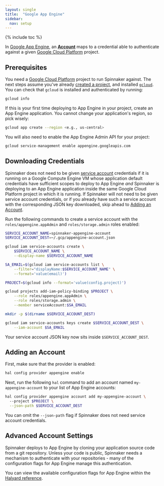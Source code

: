 ```yaml
---
layout: single
title:  "Google App Engine"
sidebar:
  nav: setup
---
```


{% include toc %}

In [Google App Engine](https://cloud.google.com/appengine), an [__Account__](/setup/providers/overview#accounts) maps to a 
credential able to authenticate against a given [Google Cloud Platform](https://cloud.google.com) project.

## Prerequisites

You need a [Google Cloud Platform](https://cloud.google.com/) project
to run Spinnaker against. The next steps assume you've already [created a
project](https://cloud.google.com/resource-manager/docs/creating-managing-projects), 
and installed [`gcloud`](https://cloud.google.com/sdk/downloads). You can check
that `gcloud` is installed and authenticated by running:

```bash
gcloud info
```

If this is your first time deploying to App Engine in your project, create an App Engine application. 
You cannot change your application's region, so pick wisely:

```bash
gcloud app create --region <e.g., us-central>
```

You will also need to enable the App Engine Admin API for your project:

```bash
gcloud service-management enable appengine.googleapis.com
```

## Downloading Credentials

Spinnaker does not need to be given [service account](https://cloud.google.com/compute/docs/access/service-accounts)
credentials if it is running on a Google Compute Engine VM whose
application default credentials have sufficient scopes to deploy to App Engine _and_ 
Spinnaker is deploying to an App Engine application inside the same Google Cloud Platform project in which it is running. If
Spinnaker will not need to be given service account credentials, or if you already have such a service account 
with the corresponding JSON key downloaded, skip ahead to [Adding an Account](#adding-an-account).

Run the following commands to create a service account 
with the `roles/appengine.appAdmin` and `roles/storage.admin` roles enabled:

```bash
SERVICE_ACCOUNT_NAME=spinnaker-appengine-account
SERVICE_ACCOUNT_DEST=~/.gcp/appengine-account.json

gcloud iam service-accounts create \
    $SERVICE_ACCOUNT_NAME \
    --display-name $SERVICE_ACCOUNT_NAME

SA_EMAIL=$(gcloud iam service-accounts list \
    --filter="displayName:$SERVICE_ACCOUNT_NAME" \
    --format='value(email)')

PROJECT=$(gcloud info --format='value(config.project)')

gcloud projects add-iam-policy-binding $PROJECT \
    --role roles/appengine.appAdmin \
    --role roles/storage.admin \
    --member serviceAccount:$SA_EMAIL

mkdir -p $(dirname $SERVICE_ACCOUNT_DEST)

gcloud iam service-accounts keys create $SERVICE_ACCOUNT_DEST \
    --iam-account $SA_EMAIL
```

Your service account JSON key now sits inside `$SERVICE_ACCOUNT_DEST`.

## Adding an Account

First, make sure that the provider is enabled:

```bash
hal config provider appengine enable
```

Next, run the following `hal` command to add an account named `my-appengine-account` to your list of App Engine accounts:

```bash
hal config provider appengine account add my-appengine-account \ 
  --project $PROJECT \
  --json-path $SERVICE_ACCOUNT_DEST 
```

You can omit the `--json-path` flag if Spinnaker does not need service account credentials.

## Advanced Account Settings

Spinnaker deploys to App Engine by cloning your application source code from a git repository. Unless your code 
is public, Spinnaker needs a mechanism to authenticate with your repositories - many of the configuration flags for 
App Engine manage this authentication. 

You can view the available configuration flags for App Engine within the 
[Halyard reference](/reference/halyard/commands#hal-config-provider-appengine-account-add).


